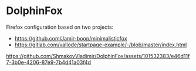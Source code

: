 # DolphinFox

Firefox configuration based on two projects:
- https://github.com/Jamir-boop/minimalisticfox
- https://gitlab.com/vallode/startpage-example/-/blob/master/index.html



https://github.com/ShmakovVladimir/DolphinFox/assets/101532383/e46d11f7-3b0e-4206-87e9-7b4d41a03f4d

